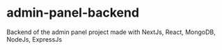 # admin-panel-backend
Backend of the admin panel project made with NextJs, React, MongoDB, NodeJs, ExpressJs
